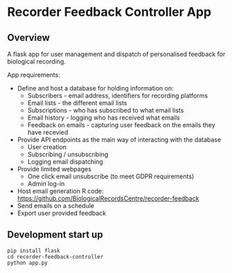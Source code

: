 # Recorder Feedback Controller App

## Overview

A flask app for user management and dispatch of personalised feedback for biological recording.

App requirements:

 * Define and host a database for holding information on:
    * Subscribers - email address, identifiers for recording platforms
    * Email lists - the different email lists
    * Subscriptions - who has subscribed to what email lists
    * Email history - logging who has received what emails
    * Feedback on emails - capturing user feedback on the emails they have recevied
 * Provide API endpoints as the main way of interacting with the database
    * User creation
    * Subscribing / unsubscribing
    * Logging email dispatching
 * Provide limited webpages
    * One click email unsubscribe (to meet GDPR requirements)
    * Admin log-in
 * Host email generation R code: https://github.com/BiologicalRecordsCentre/recorder-feedback
 * Send emails on a schedule
 * Export user provided feedback

## Development start up

```
pip install flask
cd recorder-feedback-controller
python app.py
```
